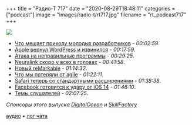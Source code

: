 +++
title = "Радио-Т 717"
date = "2020-08-29T18:48:11"
categories = ["podcast"]
image = "images/radio-t/rt717.jpg"
filename = "rt_podcast717"
+++

![](https://radio-t.com/images/radio-t/rt717.jpg)

- [Что мешает приходу молодых разработчиков](https://www.opennet.ru/opennews/art.shtml?num=53619) - *00:02:59*.
- [Apple вернул WordPress и извинился](https://www.theverge.com/2020/8/22/21397424/apple-wordpress-apology-iap-free-ios-app) - *00:17:59*.
- [Атака на неправильные программы](https://qoto.org/@freemo/104765288863293481) - *00:29:25*.
- [Neuralink скоро у всех в головах](https://venturebeat.com/2020/08/28/neuralink-demonstrates-its-next-generation-brain-machine-interface/) - *00:41:58*.
- [Новый reMarkable](https://remarkable.com/) - *01:14:32*.
- [Что мы потеряли от agile](https://www.zdnet.com/article/what-weve-lost-in-the-push-to-agile-software-development/) - *01:22:11*.
- [Safari теперь со стандартными расширениями](https://developer.apple.com/news/?id=kuswih5l) - *01:38:38*.
- [Facebook готовится к удару от iOS 14](https://www.facebook.com/business/news/preparing-our-partners-for-ios-14-launch/) - *01:46:10*.
- [Темы слушателей](https://radio-t.com/p/2020/08/25/prep-717/) - *02:07:25*.

*Спонсоры этого выпуска [DigitalOcean](https://do.co/radiot) и [SkillFactory](https://clc.am/sY2omQ)*


[аудио](https://cdn.radio-t.com/rt_podcast717.mp3) • [лог чата](https://chat.radio-t.com/logs/radio-t-717.html)
<audio src="https://cdn.radio-t.com/rt_podcast717.mp3" preload="none"></audio>

